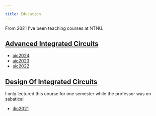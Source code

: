 ```yaml
---

title: Education
---
```


From 2021 I've been teaching courses at NTNU.


## [Advanced Integrated Circuits](https://www.ntnu.edu/studies/courses/TFE4188)

- [aic2024](/aic2024)
- [aic2023](/aic2023)
- [aic2022](https://github.com/wulffern/aic2022)


## [Design Of Integrated Circuits](https://www.ntnu.edu/studies/courses/TFE4152)

I only lectured this course for one semester while the professor was on sabatical

- [dic2021](/dic2021)

